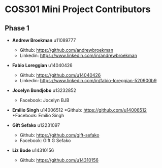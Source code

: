 # COS301 Mini Project Contributors

## Phase 1
* **Andrew Broekman** u11089777
  * Github: https://github.com/andrewbroekman
  * Linkedin: https://www.linkedin.com/in/andrewbroekman

* **Fabio Loreggian** u14040426
  * Github: https://github.com/u14040426
  * Linkedin: https://www.linkedin.com/in/fabio-loreggian-520900b9

* **Jocelyn Bondjobo** u13232852
  * Facebook: Jocelyn BJB

* **Emilio Singh** u14006512
	*Github: https://github.com/u14006512
	*Facebook: Emilio Singh

* **Gift Sefako** u12231097
  * Github: https://github.com/gift-sefako
  * Facebook: Gift G Sefako
  
* **Liz Bode** u14310156
  * Github: https://github.com/u14310156

